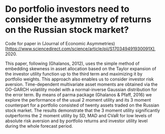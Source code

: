 # Do portfolio investors need to consider the asymmetry of returns on the Russian stock market?
Code for paper in (Journal of Economic Asymmetries)[https://www.sciencedirect.com/science/article/pii/S170349491930091X], 2020.

This paper, following (Ghalanos, 2012), uses the simple method of embedding skewness in asset allocation based on the Taylor expansion of the investor utility function up to the third term and maximizing it by portfolio weights. This approach also enables us to consider investor risk aversion. Time-dependent multivariate asset moments are obtained via the GO-GARCH volatility model with a normal-inverse Gaussian distribution for the error term. By means of parma package (Ghalanos & Pfaff, 2016) we explore the performance of the usual 2 moment utility and its 3 moment counterpart for a portfolio consisted of twenty assets traded on the Russian stock market. The results demonstrate that the 3 moment utility significantly outperforms the 2 moment utility by SD, MAD and CVaR for low levels of absolute risk aversion and by portfolio returns and investor utility level during the whole forecast period.
